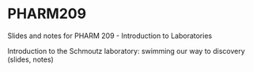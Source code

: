 # PHARM209
Slides and notes for PHARM 209 - Introduction to Laboratories

Introduction to the Schmoutz laboratory: swimming our way to discovery (slides, notes)

